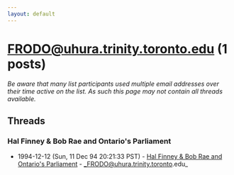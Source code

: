 ```yaml
---
layout: default
---
```


# FRODO@uhura.trinity.toronto.edu (1 posts)

_Be aware that many list participants used multiple email addresses over their time active on the list. As such this page may not contain all threads available._

## Threads

### Hal Finney & Bob Rae and Ontario's Parliament
+ 1994-12-12 (Sun, 11 Dec 94 20:21:33 PST) - [Hal Finney & Bob Rae and Ontario's Parliament](/archive/1994/12/2c06fb5467ce12a9167e9ea7c27a0379d2b1eb6cefda5b369023dfa9bc7a833c) - _FRODO@uhura.trinity.toronto.edu_


